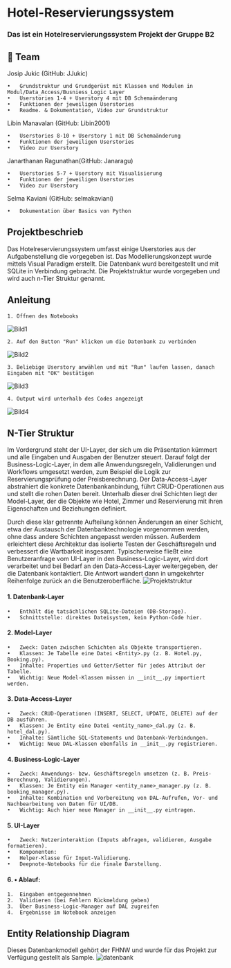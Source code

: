 # Hotel-Reservierungssystem

### Das ist ein Hotelreservierungssystem Projekt der Gruppe B2

## 👥 Team

Josip Jukic (GitHub: JJukic)

    • 	Grundstruktur und Grundgerüst mit Klassen und Modulen in Modul/Data_Access/Busniess_Logic Layer
    • 	Userstories 1-4 + Userstory 4 mit DB Schemaänderung 
    • 	Funktionen der jeweiligen Userstories 
    • 	Readme. & Dokumentation, Video zur Grundstruktur

Libin Manavalan (GitHub: Libin2001)

    • 	Userstories 8-10 + Userstory 1 mit DB Schemaänderung
    • 	Funktionen der jeweiligen Userstories 
    • 	Video zur Userstory

Janarthanan Ragunathan(GitHub: Janaragu)

    • 	Userstories 5-7 + Userstory mit Visualisierung
    • 	Funktionen der jeweiligen Userstories 
    • 	Video zur Userstory

Selma Kaviani (GitHub: selmakaviani)

    • 	Dokumentation über Basics von Python

## Projektbeschrieb
Das Hotelreservierungssystem umfasst einige Userstories aus der Aufgabenstellung die vorgegeben ist.
Das Modellierungskonzept wurde mittels Visual Paradigm erstellt. Die Datenbank wurd bereitgestellt und mit SQLite in Verbindung gebracht.
Die Projektstruktur wurde vorgegeben und wird auch n-Tier Struktur genannt. 

## Anleitung

    1. Öffnen des Notebooks 
![Bild1](images/anleitung_1.png)

    2. Auf den Button "Run" klicken um die Datenbank zu verbinden
![Bild2](images/anleitung_2.png)

    3. Beliebige Userstory anwählen und mit "Run" laufen lassen, danach Eingaben mit "OK" bestätigen
![Bild3](images/anleitung_3.png)

    4. Output wird unterhalb des Codes angezeigt
![Bild4](images/anleitung_4.png)


## N-Tier Struktur

Im Vordergrund steht der UI-Layer, der sich um die Präsentation kümmert und alle Eingaben und Ausgaben der Benutzer steuert. Darauf folgt der Business-Logic-Layer, in dem alle Anwendungsregeln, Validierungen und Workflows umgesetzt werden, zum Beispiel die Logik zur Reservierungsprüfung oder Preisberechnung. Der Data-Access-Layer abstrahiert die konkrete Datenbankanbindung, führt CRUD-Operationen aus und stellt die rohen Daten bereit. Unterhalb dieser drei Schichten liegt der Model-Layer, der die Objekte wie Hotel, Zimmer und Reservierung mit ihren Eigenschaften und Beziehungen definiert.

Durch diese klar getrennte Aufteilung können Änderungen an einer Schicht, etwa der Austausch der Datenbanktechnologie vorgenommen werden, ohne dass andere Schichten angepasst werden müssen. Außerdem erleichtert diese Architektur das isolierte Testen der Geschäftsregeln und verbessert die Wartbarkeit insgesamt. Typischerweise fließt eine Benutzeranfrage vom UI-Layer in den Business-Logic-Layer, wird dort verarbeitet und bei Bedarf an den Data-Access-Layer weitergegeben, der die Datenbank kontaktiert. Die Antwort wandert dann in umgekehrter Reihenfolge zurück an die Benutzeroberfläche.
![Projektstruktur](images/Project_Structure.png)

#### 1.  Datenbank-Layer
	•	Enthält die tatsächlichen SQLite-Dateien (DB-Storage).
	•	Schnittstelle: direktes Dateisystem, kein Python-Code hier.

#### 2. Model-Layer
	•	Zweck: Daten zwischen Schichten als Objekte transportieren.
	•	Klassen: Je Tabelle eine Datei <Entity>.py (z. B. Hotel.py, Booking.py).
	•	Inhalte: Properties und Getter/Setter für jedes Attribut der Tabelle.
	•	Wichtig: Neue Model-Klassen müssen in __init__.py importiert werden.

#### 3. Data-Access-Layer
	•	Zweck: CRUD-Operationen (INSERT, SELECT, UPDATE, DELETE) auf der DB ausführen.
	•	Klassen: Je Entity eine Datei <entity_name>_dal.py (z. B. hotel_dal.py).
	•	Inhalte: Sämtliche SQL-Statements und Datenbank-Verbindungen.
	•	Wichtig: Neue DAL-Klassen ebenfalls in __init__.py registrieren.

#### 4. Business-Logic-Layer
	•	Zweck: Anwendungs- bzw. Geschäftsregeln umsetzen (z. B. Preis-Berechnung, Validierungen).
	•	Klassen: Je Entity ein Manager <entity_name>_manager.py (z. B. booking_manager.py).
	•	Inhalte: Kombination und Vorbereitung von DAL-Aufrufen, Vor- und Nachbearbeitung von Daten für UI/DB.
	•	Wichtig: Auch hier neue Manager in __init__.py eintragen.

#### 5. UI-Layer
	•	Zweck: Nutzerinteraktion (Inputs abfragen, validieren, Ausgabe formatieren).
	•	Komponenten:
	•	Helper-Klasse für Input-Validierung.
	•	Deepnote-Notebooks für die finale Darstellung.
	
#### 6. •	Ablauf:
	1.	Eingaben entgegennehmen
	2.	Validieren (bei Fehlern Rückmeldung geben)
	3.	Über Business-Logic-Manager auf DAL zugreifen
	4.	Ergebnisse im Notebook anzeigen

## Entity Relationship Diagram
Dieses Datenbankmodell gehört der FHNW und wurde für das Projekt zur Verfügung gestellt als Sample.
![datenbank](images/erd.png)
